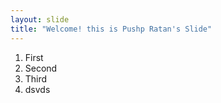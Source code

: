 ```yaml
---
layout: slide
title: "Welcome! this is Pushp Ratan's Slide"
---
```


1. First
1. Second
1. Third
2. dsvds
